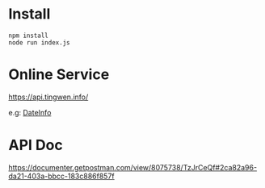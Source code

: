 # Install
```
npm install
node run index.js
```

# Online Service
https://api.tingwen.info/

e.g: [DateInfo](https://api.tingwen.info/calendar/day/20210406)

# API Doc
https://documenter.getpostman.com/view/8075738/TzJrCeQf#2ca82a96-da21-403a-bbcc-183c886f857f
